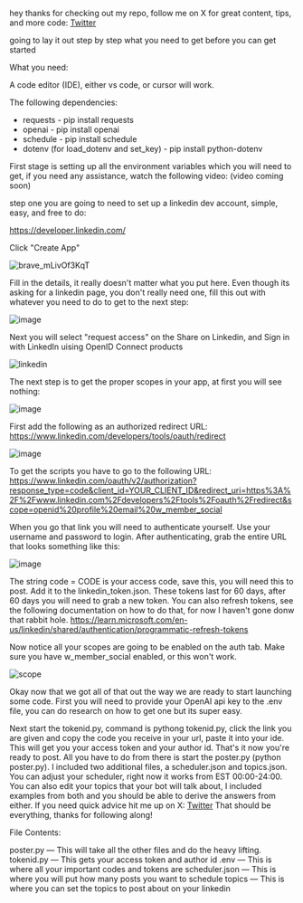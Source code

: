 hey thanks for checking out my repo, follow me on X for great content, tips, and more code: [Twitter](https://twitter.com/gptjozef)

going to lay it out step by step what you need to get before you can get started 

What you need: 

A code editor (IDE), either vs code, or cursor will work.

The following dependencies:

* requests - pip install requests
* openai - pip install openai
* schedule - pip install schedule
* dotenv (for load_dotenv and set_key) - pip install python-dotenv

First stage is setting up all the environment variables which you will need to get, if you need any assistance, watch the following video: (video coming soon)

step one you are going to need to set up a linkedin dev account, simple, easy, and free to do:

https://developer.linkedin.com/

Click "Create App"

![brave_mLivOf3KqT](https://github.com/gptjozef/linkedin_automated_poster/assets/112521836/89819d0c-f027-4925-856b-12cf7344e9b0)

Fill in the details, it really doesn't matter what you put here. Even though its asking for a linkedin page, you don't really need one, fill this out with whatever you need to do to get to the next step:

![image](https://github.com/gptjozef/linkedin_automated_poster/assets/112521836/180a73bc-d6b0-4106-aaed-e7ef78920177)

Next you will select "request access" on the Share on Linkedin, and Sign in with LinkedIn uising OpenID Connect products

![linkedin](https://github.com/gptjozef/linkedin_automated_poster/assets/112521836/9a481a64-09b0-403b-98ce-88a63b6a69fc)

The next step is to get the proper scopes in your app, at first you will see nothing:

![image](https://github.com/gptjozef/linkedin_automated_poster/assets/112521836/b4a2f3f3-10d2-471a-ab21-e8c312385f63)

First add the following as an authorized redirect URL: https://www.linkedin.com/developers/tools/oauth/redirect

![image](https://github.com/gptjozef/linkedin_automated_poster/assets/112521836/3287b47e-c874-46af-bef8-a10a7dd440c6)

To get the scripts you have to go to the following URL: https://www.linkedin.com/oauth/v2/authorization?response_type=code&client_id=YOUR_CLIENT_ID&redirect_uri=https%3A%2F%2Fwww.linkedin.com%2Fdevelopers%2Ftools%2Foauth%2Fredirect&scope=openid%20profile%20email%20w_member_social

When you go that link you will need to authenticate yourself. Use your username and password to login. After authenticating, grab the entire URL that looks something like this:

![image](https://github.com/gptjozef/linkedin_automated_poster/assets/112521836/5dd7cc4f-6bc4-45e7-80e6-95e6a68bb995)

The string code = CODE is your access code, save this, you will need this to post. Add it to the linkedin_token.json. These tokens last for 60 days, after 60 days you will need to grab a new token. You can also refresh tokens, see the following documentation on how to do that, for now I haven't gone donw that rabbit hole. https://learn.microsoft.com/en-us/linkedin/shared/authentication/programmatic-refresh-tokens

Now notice all your scopes are going to be enabled on the auth tab. Make sure you have w_member_social enabled, or this won't work. 

![scope](https://github.com/gptjozef/linkedin_automated_poster/assets/112521836/8e418e41-a4c7-4a02-8147-fb7e9dd8c198)

Okay now that we got all of that out the way we are ready to start launching some code. First you will need to provide your OpenAI api key to the .env file, you can do research on how to get one but its super easy.

Next start the tokenid.py, command is pythong tokenid.py, click the link you are given and copy the code you receive in your url, paste it into your ide. This will get you your access token and your author id. That's it now you're ready to post. All you have to do from there is start the poster.py (python poster.py). I included two additional files, a scheduler.json and topics.json. You can adjust your scheduler, right now it works from EST 00:00-24:00. You can also edit your topics that your bot will talk about, I included examples from both and you should be able to derive the answers from either. If you need quick advice hit me up on X: [Twitter](https://twitter.com/gptjozef) That should be everything, thanks for following along!

File Contents: 

poster.py — This will take all the other files and do the heavy lifting.
tokenid.py — This gets your access token and author id
.env — This is where all your important codes and tokens are
scheduler.json — This is where you will put how many posts you want to schedule 
topics — This is where you can set the topics to post about on your linkedin
